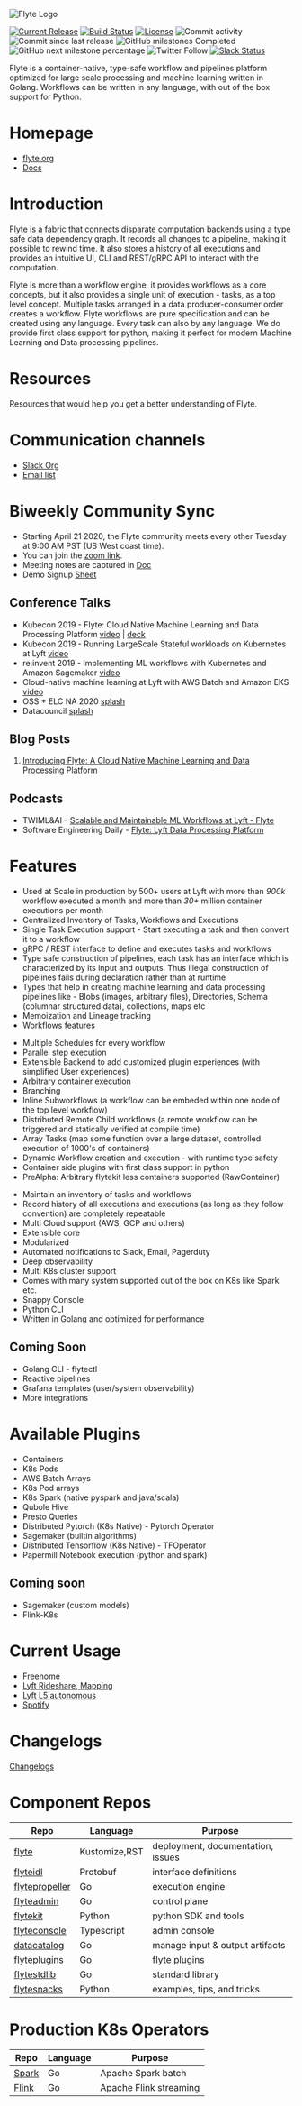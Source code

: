 ![Flyte Logo](images/flyte_lockup_gradient_on_light.png "Flyte Logo")

[![Current Release](https://img.shields.io/github/release/lyft/flyte.svg)](https://github.com/lyft/flyte/releases/latest)
[![Build Status](https://travis-ci.org/lyft/flyte.svg?branch=master)](https://travis-ci.org/lyft/flyte)
[![License](https://img.shields.io/badge/LICENSE-Apache2.0-ff69b4.svg)](http://www.apache.org/licenses/LICENSE-2.0.html)
![Commit activity](https://img.shields.io/github/commit-activity/w/lyft/flyte.svg?style=plastic)
![Commit since last release](https://img.shields.io/github/commits-since/lyft/flyte/latest.svg?style=plastic)
![GitHub milestones Completed](https://img.shields.io/github/milestones/closed/lyft/flyte?style=plastic)
![GitHub next milestone percentage](https://img.shields.io/github/milestones/progress-percent/lyft/flyte/7?style=plastic)
![Twitter Follow](https://img.shields.io/twitter/follow/flyteorg?label=Follow&style=social)
[![Slack Status](https://img.shields.io/badge/slack-join_chat-white.svg?logo=slack&style=social)](https://docs.google.com/forms/d/e/1FAIpQLSf8bNuyhy7rkm77cOXPHIzCm3ApfL7Tdo7NUs6Ej2NOGQ1PYw/viewform?pli=1)

Flyte is a container-native, type-safe workflow and pipelines platform optimized for large scale processing and machine learning written in Golang. Workflows can be written in any language, with out of the box support for Python. 

# Homepage
- [flyte.org](https://flyte.org)
- [Docs](https://lyft.github.io/flyte)

# Introduction
Flyte is a fabric that connects disparate computation backends using a type safe data dependency graph. It records all changes to a pipeline, making it possible to rewind time. It also stores
a history of all executions and provides an intuitive UI, CLI and REST/gRPC API to interact with the computation.

Flyte is more than a workflow engine, it provides workflows as a core concepts, but it also provides a single unit of execution - tasks, as a top level concept. Multiple tasks arranged in a data
producer-consumer order creates a workflow. Flyte workflows are pure specification and can be created using any language. Every task can also by any language. We do provide first class support for
python, making it perfect for modern Machine Learning and Data processing pipelines.

# Resources
Resources that would help you get a better understanding of Flyte.

# Communication channels
- [Slack Org](https://docs.google.com/forms/d/e/1FAIpQLSf8bNuyhy7rkm77cOXPHIzCm3ApfL7Tdo7NUs6Ej2NOGQ1PYw/viewform?pli=1)
- [Email list](https://groups.google.com/a/flyte.org/g/users)

# Biweekly Community Sync
- Starting April 21 2020, the Flyte community meets every other Tuesday at 9:00 AM PST (US West coast time).
- You can join the [zoom link]( https://us04web.zoom.us/j/71298741279?pwd=TDR1RUppQmxGaDRFdzBOa2lHN1dsZz09).
- Meeting notes are captured in [Doc](https://docs.google.com/document/d/1Jb6eOPOzvTaHjtPEVy7OR2O5qK1MhEs3vv56DX2dacM/edit#heading=h.c5ha25xc546e)
- Demo Signup [Sheet](https://docs.google.com/spreadsheets/d/1Bz-s3SpMm1hGl6Z5y3HcxrNBcg9ZhSgqVgmCxK_eEhs/edit#gid=0)

## Conference Talks
- Kubecon 2019 - Flyte: Cloud Native Machine Learning and Data Processing Platform [video](https://www.youtube.com/watch?v=KdUJGSP1h9U) | [deck](https://kccncna19.sched.com/event/UaYY/flyte-cloud-native-machine-learning-data-processing-platform-ketan-umare-haytham-abuelfutuh-lyft)
- Kubecon 2019 - Running LargeScale Stateful workloads on Kubernetes at Lyft [video](https://www.youtube.com/watch?v=ECeVQoble0g)
- re:invent 2019 - Implementing ML workflows with Kubernetes and Amazon Sagemaker  [video](https://youtu.be/G-wzIQQJKaE)
- Cloud-native machine learning at Lyft with AWS Batch and Amazon EKS [video](https://youtu.be/n_rRb8u1GSM)
- OSS + ELC NA 2020 [splash](https://ossna2020.sched.com/event/313cec91aa38a430a25f9571039874b8)
- Datacouncil [splash](https://docs.google.com/document/d/1ZsCDOZ5ZJBPWzCNc45FhNtYQOxYHz0PAu9lrtDVnUpw/edit)

## Blog Posts
 1. [Introducing Flyte: A Cloud Native Machine Learning and Data Processing Platform](https://eng.lyft.com/introducing-flyte-cloud-native-machine-learning-and-data-processing-platform-fb2bb3046a59)

## Podcasts
- TWIML&AI -  [Scalable and Maintainable ML Workflows at Lyft - Flyte](https://twimlai.com/twiml-talk-343-scalable-and-maintainable-workflows-at-lyft-with-flyte-w-haytham-abuelfutuh-and-ketan-umare/)
- Software Engineering Daily - [Flyte: Lyft Data Processing Platform](https://softwareengineeringdaily.com/2020/03/12/flyte-lyft-data-processing-platform-with-allyson-gale-and-ketan-umare/)


# Features
 - Used at Scale in production by 500+ users at Lyft with more than *900k* workflow executed a month and more than *30+* million container executions per month
 - Centralized Inventory of Tasks, Workflows and Executions
 - Single Task Execution support - Start executing a task and then convert it to a workflow
 - gRPC / REST interface to define and executes tasks and workflows
 - Type safe construction of pipelines, each task has an interface which is characterized by its input and outputs. Thus illegal construction of pipelines fails during declaration rather than at
   runtime
 - Types that help in creating machine learning and data processing pipelines like - Blobs (images, arbitrary files), Directories, Schema (columnar structured data), collections, maps etc
 - Memoization and Lineage tracking
 - Workflows features
  * Multiple Schedules for every workflow
  * Parallel step execution
  * Extensible Backend to add customized plugin experiences (with simplified User experiences)
  * Arbitrary container execution
  * Branching
  * Inline Subworkflows (a workflow can be embeded within one node of the top level workflow)
  * Distributed Remote Child workflows (a remote workflow can be triggered and statically verified at compile time)
  * Array Tasks (map some function over a large dataset, controlled execution of 1000's of containers)
  * Dynamic Workflow creation and execution - with runtime type safety
  * Container side plugins with first class support in python
  * PreAlpha: Arbitrary flytekit less containers supported (RawContainer)
 - Maintain an inventory of tasks and workflows
 - Record history of all executions and executions (as long as they follow convention) are completely repeatable
 - Multi Cloud support (AWS, GCP and others)
 - Extensible core
 - Modularized
 - Automated notifications to Slack, Email, Pagerduty
 - Deep observability
 - Multi K8s cluster support
 - Comes with many system supported out of the box on K8s like Spark etc.
 - Snappy Console
 - Python CLI
 - Written in Golang and optimized for performance

## Coming Soon
 - Golang CLI - flytectl
 - Reactive pipelines
 - Grafana templates (user/system observability)
 - More integrations

# Available Plugins
 - Containers
 - K8s Pods
 - AWS Batch Arrays
 - K8s Pod arrays
 - K8s Spark (native pyspark and java/scala)
 - Qubole Hive
 - Presto Queries
 - Distributed Pytorch (K8s Native) - Pytorch Operator
 - Sagemaker (builtin algorithms)
 - Distributed Tensorflow (K8s Native) - TFOperator
 - Papermill Notebook execution (python and spark)

## Coming soon
 - Sagemaker (custom models)
 - Flink-K8s

# Current Usage 
- [Freenome](https://www.freenome.com/)
- [Lyft Rideshare, Mapping](https://www.lyft.com/)
- [Lyft L5 autonomous](https://self-driving.lyft.com/level5/)
- [Spotify](https://www.spotify.com/)

# Changelogs
[Changelogs](CHANGELOG/README.md)


# Component Repos 
Repo | Language | Purpose
--- | --- | ---
[flyte](https://github.com/lyft/flyte) | Kustomize,RST | deployment, documentation, issues
[flyteidl](https://github.com/lyft/flyteidl) | Protobuf | interface definitions
[flytepropeller](https://github.com/lyft/flytepropeller) | Go | execution engine
[flyteadmin](https://github.com/lyft/flyteadmin) | Go | control plane
[flytekit](https://github.com/lyft/flytekit) | Python | python SDK and tools
[flyteconsole](https://github.com/lyft/flyteconsole) | Typescript | admin console
[datacatalog](https://github.com/lyft/datacatalog) | Go  | manage input & output artifacts
[flyteplugins](https://github.com/lyft/flyteplugins) | Go  | flyte plugins
[flytestdlib](https://github.com/lyft/flytestdlib) |  Go | standard library
[flytesnacks](https://github.com/lyft/flytesnacks) | Python | examples, tips, and tricks

# Production K8s Operators

Repo | Language | Purpose
--- | --- | ---
[Spark](https://github.com/GoogleCloudPlatform/spark-on-k8s-operator) | Go | Apache Spark batch
[Flink](https://github.com/lyft/flinkk8soperator) | Go | Apache Flink streaming
